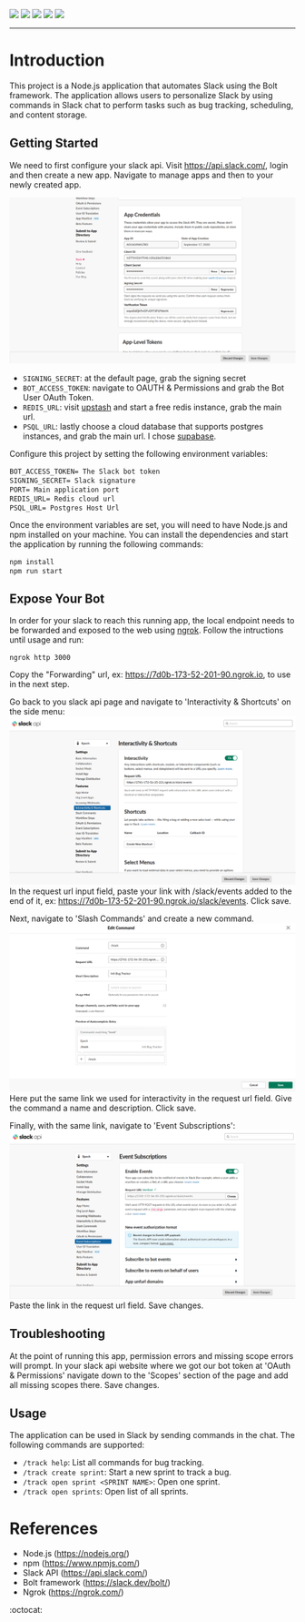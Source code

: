 ![](https://img.shields.io/badge/Slack-4A154B?style=for-the-badge&logo=slack&logoColor=white)
![](https://img.shields.io/badge/Express.js-000000?style=for-the-badge&logo=express&logoColor=white)
![](https://img.shields.io/badge/Supabase-181818?style=for-the-badge&logo=supabase&logoColor=white)
![](https://img.shields.io/badge/redis-%23DD0031.svg?&style=for-the-badge&logo=redis&logoColor=white)
![](https://img.shields.io/badge/PostgreSQL-316192?style=for-the-badge&logo=postgresql&logoColor=white)
***

# Introduction
This project is a Node.js application that automates Slack using the Bolt framework. The application allows users to personalize Slack by using commands in Slack chat to perform tasks such as bug tracking, scheduling, and content storage.

## Getting Started
We need to first configure your slack api. Visit https://api.slack.com/, login and then create a new app. Navigate to manage apps and then to your newly created app. 

![alt text](./assets/starting.png)
* `SIGNING_SECRET`: at the default page, grab the signing secret
* `BOT_ACCESS_TOKEN`: navigate to OAUTH & Permissions and grab the Bot User OAuth Token. 
* `REDIS_URL`: visit [upstash](https://upstash.com/) and start a free redis instance, grab the main url. 
* `PSQL_URL`: lastly choose a cloud database that supports postgres instances, and grab the main url. I chose [supabase](https://supabase.com/).

Configure this project by setting the following environment variables:

    BOT_ACCESS_TOKEN= The Slack bot token
    SIGNING_SECRET= Slack signature
    PORT= Main application port
    REDIS_URL= Redis cloud url
    PSQL_URL= Postgres Host Url

Once the environment variables are set, you will need to have Node.js and npm installed on your machine. You can install the dependencies and start the application by running the following commands:
```
npm install
npm run start
```

## Expose Your Bot
In order for your slack to reach this running app, the local endpoint needs to be forwarded and exposed to the web using [ngrok](https://ngrok.com/). Follow the intructions until usage and run:
```
ngrok http 3000
```
Copy the "Forwarding" url, ex: https://7d0b-173-52-201-90.ngrok.io, to use in the next step.

Go back to you slack api page and navigate to 'Interactivity & Shortcuts' on the side menu:
![alt text](./assets/interactivity.png)
In the request url input field, paste your link with /slack/events added to the end of it, ex: https://7d0b-173-52-201-90.ngrok.io/slack/events. Click save.

Next, navigate to 'Slash Commands' and create a new command.
![alt text](./assets/commands_url.png)
Here put the same link we used for interactivity in the request url field. Give the command a name and description. Click save.

Finally, with the same link, navigate to 'Event Subscriptions':
![alt text](./assets/events.png)
Paste the link in the request url field. Save changes.

## Troubleshooting
At the point of running this app, permission errors and missing scope errors will prompt. In your slack api website where we got our bot token at 'OAuth & Permissions' navigate down to the 'Scopes' section of the page and add all missing scopes there. Save changes.

## Usage
The application can be used in Slack by sending commands in the chat. The following commands are supported:
- `/track help`: List all commands for bug tracking.
- `/track create sprint`: Start a new sprint to track a bug.
- `/track open sprint <SPRINT NAME>`: Open one sprint.
- `/track open sprints`: Open list of all sprints.

# References
- Node.js (https://nodejs.org/)
- npm (https://www.npmjs.com/)
- Slack API (https://api.slack.com/)
- Bolt framework (https://slack.dev/bolt/)
- Ngrok (https://ngrok.com/)


:octocat:

<!-- https://dvj70ijwahy8c.cloudfront.net/Epoch/icon | [{"description": "Using this bot application is through the use of commands, /help being the example.", "image": "https://dvj70ijwahy8c.cloudfront.net/Epoch/slides/image_7"}, {"description": "This is the main directory for a list of all features to use through commands. For the time being these features are for bug tracking.", "image": "https://dvj70ijwahy8c.cloudfront.net/Epoch/slides/image_6"}, {"description": "Upon selecting 'create sprint', a form is prompted to set the descriptions of the sprint and expected time of completion.", "image": "https://dvj70ijwahy8c.cloudfront.net/Epoch/slides/image_5"}, {"description": "On submission, you are redirected to the main sprint directory that depicts status details of all sprints plus the newest one created. For each one you are also able to open sprints that direct you to it's profile card depicting expanded status details, ticket management, and providing CRUD features.", "image": "https://dvj70ijwahy8c.cloudfront.net/Epoch/slides/image_4"}, {"description": "Upon creating tickets, a form is prompted to enter descriptive details and slack members you would want to have this ticket assigned to.", "image": "https://dvj70ijwahy8c.cloudfront.net/Epoch/slides/image_3"}, {"description": "When submitted, the assigned slack member is requested to be the worker of the ticket, and receives an invite that would require a date assignment from the worker before approving assignment.", "image": "https://dvj70ijwahy8c.cloudfront.net/Epoch/slides/image_2"}, {"description": "Here is the 'receipt' page that has all accepted and rejected or pending ticket requests.", "image": "https://dvj70ijwahy8c.cloudfront.net/Epoch/slides/image_1"}, {"description": "And a final over view of a set sprint with a ticket assigned to a worker.", "image": "https://dvj70ijwahy8c.cloudfront.net/Epoch/slides/image_0"}] -->


